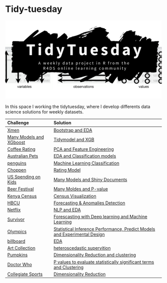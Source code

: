 # Tidy-tuesday

![](https://github.com/rfordatascience/tidytuesday/raw/master/static/tt_logo.png)


In this space I working the tidytuesday, where I develop differents data science solutions for weekly datasets.



|Challenge|Solution|
|:--------|:-------|
|[Xmen](https://github.com/rfordatascience/tidytuesday/blob/master/data/2020/2020-06-30/readme.md)| [Bootstrap and EDA](https://github.com/carlosjimenez88M/Tidy-tuesday/blob/master/Data-screencasts/Xmen.md)|
[Many Models and XGboost](https://cran.r-project.org/web/packages/gapminder/README.html)|[Tidymodel and XGB](https://github.com/carlosjimenez88M/Tidy-tuesday/blob/master/Data-screencasts/manymodels.md)|
[Coffee Rating](https://github.com/rfordatascience/tidytuesday/blob/master/data/2020/2020-07-07/readme.md)|[PCA and Feature Engineering](https://github.com/carlosjimenez88M/Tidy-tuesday/blob/master/Data-screencasts/coffe-Rating-.md)|
|[Australian Pets](https://github.com/rfordatascience/tidytuesday/blob/master/data/2020/2020-07-21/readme.md)|[EDA and Classification models](https://github.com/carlosjimenez88M/Tidy-tuesday/blob/master/Data-screencasts/Australian-Pets.md)|
|[penguins](https://github.com/rfordatascience/tidytuesday/blob/master/data/2020/2020-07-28/readme.md)|[Machine Learning Classification](https://github.com/carlosjimenez88M/Tidy-tuesday/blob/master/Data-screencasts/Penguins.md)|
|[Choppen](https://github.com/rfordatascience/tidytuesday/blob/master/data/2020/2020-08-25/readme.md)|[Rating Model](https://github.com/carlosjimenez88M/Tidy-tuesday/blob/master/Data-screencasts/choppen.md)|
|[US Spending on Kids](https://github.com/rfordatascience/tidytuesday/blob/master/data/2020/2020-09-15/readme.md)|[Many Models and Shiny Documents](https://danieljimenez.shinyapps.io/tidytyesday38/)|
|[Beer Festival](https://github.com/rfordatascience/tidytuesday/blob/master/data/2020/2020-10-20/readme.md)|[Many Moldes and P-value](https://github.com/carlosjimenez88M/Tidy-tuesday/blob/master/Data-screencasts/Beer-Festival.md)|
|[Kenya Census](https://github.com/rfordatascience/tidytuesday/blob/master/data/2021/2021-01-19/readme.md)|[Census Visualization](https://github.com/carlosjimenez88M/Tidy-tuesday/blob/master/Data-screencasts/kenya_Census.md)|
|[HBCU](https://github.com/rfordatascience/tidytuesday/blob/master/data/2021/2021-02-02/readme.md)|[Forecasting & Anomalies Detection](https://github.com/carlosjimenez88M/Tidy-tuesday/blob/master/Data-screencasts/hbcu_fundations.md)|
|[Netflix](https://github.com/rfordatascience/tidytuesday/blob/master/data/2021/2021-04-20/readme.md)|[NLP and EDA](https://github.com/carlosjimenez88M/Tidy-tuesday/blob/master/Data-screencasts/Netflix.R)|
|[Survivor](https://github.com/rfordatascience/tidytuesday/blob/master/data/2021/2021-06-01/readme.md)|[Forescasting with Deep learning and Machine Learning](https://github.com/carlosjimenez88M/Tidy-tuesday/blob/master/Data-screencasts/Survivor.Rmd)|
|[Olympics](https://github.com/rfordatascience/tidytuesday/blob/master/data/2021/2021-07-27/readme.md)|[Statistical Inference Performance, Predict Models and Experimental Design](https://github.com/carlosjimenez88M/Tidy-tuesday/blob/master/Data-screencasts/Olympics.R)|
|[billboard](https://github.com/rfordatascience/tidytuesday/blob/master/data/2021/2021-09-14/readme.md)|[EDA](https://github.com/carlosjimenez88M/Tidy-tuesday/blob/master/Data-screencasts/billboard.Rmd)|
|[Art Collection](https://github.com/rfordatascience/tidytuesday/blob/master/data/2021/2021-09-14/readme.md)|[heteroscedastic supervition](https://github.com/carlosjimenez88M/Tidy-tuesday/blob/master/Data-screencasts/Art-Collection.md)|
|[Pumpkins](https://github.com/rfordatascience/tidytuesday/blob/master/data/2021/2021-10-19/readme.md)|[Dimensionality Reduction and clustering](https://github.com/carlosjimenez88M/Tidy-tuesday/blob/master/Data-screencasts/pumpkins.md)|
|[Doctor Who](https://github.com/rfordatascience/tidytuesday/blob/master/data/2021/2021-11-23/readme.md)|[P values to evaluate statistically significant terms and Clustering](https://github.com/carlosjimenez88M/Tidy-tuesday/blob/master/Data-screencasts/Doctor_Who.md)|
|[Collegiate Sports](https://github.com/rfordatascience/tidytuesday/blob/master/data/2022/2022-03-29/readme.md)|[Dimensionality Reduction](https://github.com/carlosjimenez88M/Tidy-tuesday/blob/master/Data-screencasts/collegiate_sports.md)|

